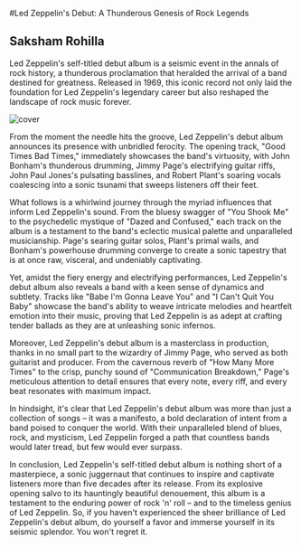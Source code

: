 #Led Zeppelin's Debut: A Thunderous Genesis of Rock Legends
## Saksham Rohilla
Led Zeppelin's self-titled debut album is a seismic event in the annals of rock history, a thunderous proclamation that heralded the arrival of a band destined for greatness. Released in 1969, this iconic record not only laid the foundation for Led Zeppelin's legendary career but also reshaped the landscape of rock music forever.

![cover](https://upload.wikimedia.org/wikipedia/en/e/ef/Led_Zeppelin_-_Led_Zeppelin_%281969%29_front_cover.png)

From the moment the needle hits the groove, Led Zeppelin's debut album announces its presence with unbridled ferocity. The opening track, "Good Times Bad Times," immediately showcases the band's virtuosity, with John Bonham's thunderous drumming, Jimmy Page's electrifying guitar riffs, John Paul Jones's pulsating basslines, and Robert Plant's soaring vocals coalescing into a sonic tsunami that sweeps listeners off their feet.

What follows is a whirlwind journey through the myriad influences that inform Led Zeppelin's sound. From the bluesy swagger of "You Shook Me" to the psychedelic mystique of "Dazed and Confused," each track on the album is a testament to the band's eclectic musical palette and unparalleled musicianship. Page's searing guitar solos, Plant's primal wails, and Bonham's powerhouse drumming converge to create a sonic tapestry that is at once raw, visceral, and undeniably captivating.

Yet, amidst the fiery energy and electrifying performances, Led Zeppelin's debut album also reveals a band with a keen sense of dynamics and subtlety. Tracks like "Babe I'm Gonna Leave You" and "I Can't Quit You Baby" showcase the band's ability to weave intricate melodies and heartfelt emotion into their music, proving that Led Zeppelin is as adept at crafting tender ballads as they are at unleashing sonic infernos.

Moreover, Led Zeppelin's debut album is a masterclass in production, thanks in no small part to the wizardry of Jimmy Page, who served as both guitarist and producer. From the cavernous reverb of "How Many More Times" to the crisp, punchy sound of "Communication Breakdown," Page's meticulous attention to detail ensures that every note, every riff, and every beat resonates with maximum impact.

In hindsight, it's clear that Led Zeppelin's debut album was more than just a collection of songs – it was a manifesto, a bold declaration of intent from a band poised to conquer the world. With their unparalleled blend of blues, rock, and mysticism, Led Zeppelin forged a path that countless bands would later tread, but few would ever surpass.

In conclusion, Led Zeppelin's self-titled debut album is nothing short of a masterpiece, a sonic juggernaut that continues to inspire and captivate listeners more than five decades after its release. From its explosive opening salvo to its hauntingly beautiful denouement, this album is a testament to the enduring power of rock 'n' roll – and to the timeless genius of Led Zeppelin. So, if you haven't experienced the sheer brilliance of Led Zeppelin's debut album, do yourself a favor and immerse yourself in its seismic splendor. You won't regret it.